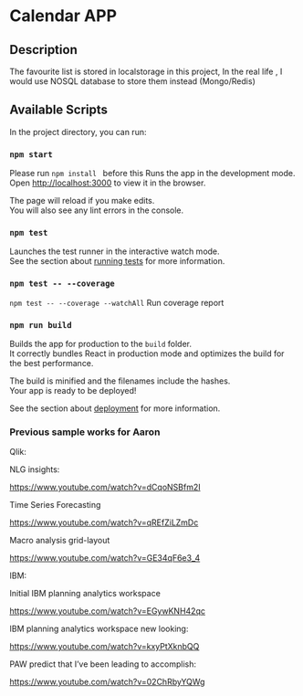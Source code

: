 # Calendar APP

## Description

The favourite list is stored in localstorage in this project,
In the real life , I would use NOSQL database to store them instead (Mongo/Redis)

## Available Scripts

In the project directory, you can run:




### `npm start`

Please run ```npm install ``` before this
Runs the app in the development mode.\
Open [http://localhost:3000](http://localhost:3000) to view it in the browser.

The page will reload if you make edits.\
You will also see any lint errors in the console.

### `npm test`

Launches the test runner in the interactive watch mode.\
See the section about [running tests](https://facebook.github.io/create-react-app/docs/running-tests) for more information.

### `npm test -- --coverage`

```npm test -- --coverage --watchAll```
Run coverage report

### `npm run build`

Builds the app for production to the `build` folder.\
It correctly bundles React in production mode and optimizes the build for the best performance.

The build is minified and the filenames include the hashes.\
Your app is ready to be deployed!

See the section about [deployment](https://facebook.github.io/create-react-app/docs/deployment) for more information.


### Previous sample works for Aaron

Qlik: 

NLG insights: 

https://www.youtube.com/watch?v=dCqoNSBfm2I 

Time Series Forecasting 

https://www.youtube.com/watch?v=qREfZiLZmDc 

Macro analysis grid-layout 

https://www.youtube.com/watch?v=GE34qF6e3_4 

 
IBM: 

Initial IBM planning analytics workspace  

https://www.youtube.com/watch?v=EGywKNH42qc 

IBM planning analytics workspace new looking: 

https://www.youtube.com/watch?v=kxyPtXknbQQ 

PAW predict that I’ve been leading to accomplish: 

https://www.youtube.com/watch?v=02ChRbyYQWg 

